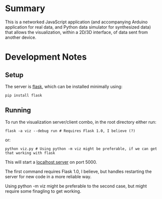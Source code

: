 # Summary

This is a networked JavaScript application (and accompanying Arduino application for real data, and Python data simulator for synthesized data) that allows the visualization, within a 2D/3D interface, of data sent from another device.

# Development Notes

## Setup

The server is [flask](http://flask.pocoo.org/), which can be installed minimally using:

    pip install flask

## Running

To run the visualization server/client combo, in the root directory either run:

    flask -a viz --debug run # Requires Flask 1.0, I believe (?)

or:

    python viz.py # Using python -m viz might be preferable, if we can get that working with flask

This will start a [localhost server](http://localhost:5000) on port 5000.

The first command requires Flask 1.0, I believe, but handles restarting the server for new code in a more reliable way.

Using python -m viz might be preferable to the second case, but might require some finagling to get working.
